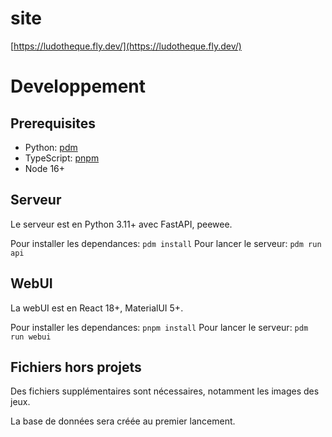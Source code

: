 # site

[https://ludotheque.fly.dev/](https://ludotheque.fly.dev/)

# Developpement

## Prerequisites

- Python: [pdm](https://pdm.fming.dev/latest/)
- TypeScript: [pnpm](https://pnpm.io/fr/)
- Node 16+

## Serveur

Le serveur est en Python 3.11+ avec FastAPI, peewee.

Pour installer les dependances: `pdm install`
Pour lancer le serveur: `pdm run api`

## WebUI

La webUI est en React 18+, MaterialUI 5+.

Pour installer les dependances: `pnpm install`
Pour lancer le serveur: `pdm run webui`

## Fichiers hors projets

Des fichiers supplémentaires sont nécessaires, notamment les images des jeux.

La base de données sera créée au premier lancement.
